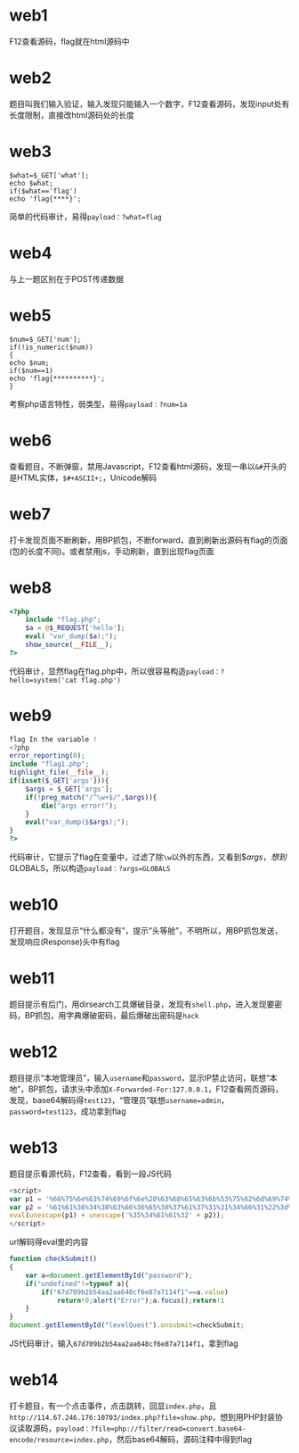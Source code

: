 # web1

F12查看源码，flag就在html源码中

# web2

题目叫我们输入验证，输入发现只能输入一个数字，F12查看源码，发现input处有长度限制，直接改html源码处的长度

# web3

```
$what=$_GET['what'];
echo $what;
if($what=='flag')
echo 'flag{****}';
```

简单的代码审计，易得`payload：?what=flag`

# web4

与上一题区别在于POST传递数据

# web5

```
$num=$_GET['num'];
if(!is_numeric($num))
{
echo $num;
if($num==1)
echo 'flag{**********}';
}
```

考察php语言特性，弱类型，易得`payload：?num=1a`

# web6

查看题目，不断弹窗，禁用Javascript，F12查看html源码，发现一串以`&#`开头的是HTML实体，`$#+ASCII+;`，Unicode解码

# web7

打卡发现页面不断刷新，用BP抓包，不断forward，直到刷新出源码有flag的页面(包的长度不同)。或者禁用js，手动刷新，直到出现flag页面

# web8

```php
<?php
    include "flag.php";
    $a = @$_REQUEST['hello'];
    eval( "var_dump($a);");
    show_source(__FILE__);
?>
```

代码审计，显然flag在flag.php中，所以很容易构造`payload：?hello=system('cat flag.php')`

# web9

```php
flag In the variable ! 
<?php  
error_reporting(0);
include "flag1.php";
highlight_file(__file__);
if(isset($_GET['args'])){
    $args = $_GET['args'];
    if(!preg_match("/^\w+$/",$args)){
        die("args error!");
    }
    eval("var_dump($$args);");
}
?>
```

代码审计，它提示了flag在变量中，过滤了除`\w`以外的东西，又看到$$args，想到$GLOBALS，所以构造`payload：?args=GLOBALS`

# web10

打开题目，发现显示“什么都没有”，提示“头等舱”，不明所以，用BP抓包发送，发现响应(Response)头中有flag

# web11

题目提示有后门，用dirsearch工具爆破目录，发现有`shell.php`，进入发现要密码，BP抓包，用字典爆破密码，最后爆破出密码是`hack`

# web12

题目提示“本地管理员”，输入`username`和`password`，显示IP禁止访问，联想“本地”，BP抓包，请求头中添加`X-Forwarded-For:127.0.0.1`，F12查看网页源码，发现<!-- dGVzdDEyMw== -->，base64解码得`test123`，“管理员”联想`username=admin`，`password=test123`，成功拿到flag

# web13

题目提示看源代码，F12查看，看到一段JS代码

```javascript
<script>
var p1 = '%66%75%6e%63%74%69%6f%6e%20%63%68%65%63%6b%53%75%62%6d%69%74%28%29%7b%76%61%72%20%61%3d%64%6f%63%75%6d%65%6e%74%2e%67%65%74%45%6c%65%6d%65%6e%74%42%79%49%64%28%22%70%61%73%73%77%6f%72%64%22%29%3b%69%66%28%22%75%6e%64%65%66%69%6e%65%64%22%21%3d%74%79%70%65%6f%66%20%61%29%7b%69%66%28%22%36%37%64%37%30%39%62%32%62';
var p2 = '%61%61%36%34%38%63%66%36%65%38%37%61%37%31%31%34%66%31%22%3d%3d%61%2e%76%61%6c%75%65%29%72%65%74%75%72%6e%21%30%3b%61%6c%65%72%74%28%22%45%72%72%6f%72%22%29%3b%61%2e%66%6f%63%75%73%28%29%3b%72%65%74%75%72%6e%21%31%7d%7d%64%6f%63%75%6d%65%6e%74%2e%67%65%74%45%6c%65%6d%65%6e%74%42%79%49%64%28%22%6c%65%76%65%6c%51%75%65%73%74%22%29%2e%6f%6e%73%75%62%6d%69%74%3d%63%68%65%63%6b%53%75%62%6d%69%74%3b';
eval(unescape(p1) + unescape('%35%34%61%61%32' + p2));
</script>
```

url解码得eval里的内容

```javascript
function checkSubmit()
{
    var a=document.getElementById("password");
	if("undefined"!=typeof a){
        if("67d709b2b54aa2aa648cf6e87a7114f1"==a.value)
    		return!0;alert("Error");a.focus();return!1
    }
}		
document.getElementById("levelQuest").onsubmit=checkSubmit;
```

JS代码审计，输入`67d709b2b54aa2aa648cf6e87a7114f1`，拿到flag

# web14

打卡题目，有一个点击事件，点击跳转，回显`index.php`，且`http://114.67.246.176:10703/index.php?file=show.php`，想到用PHP封装协议读取源码，`payload：?file=php://filter/read=convert.base64-encode/resource=index.php`，然后base64解码，源码注释中得到flag



